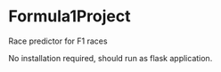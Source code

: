 # Formula1Project
Race predictor for F1 races

No installation required, should run as flask application.
